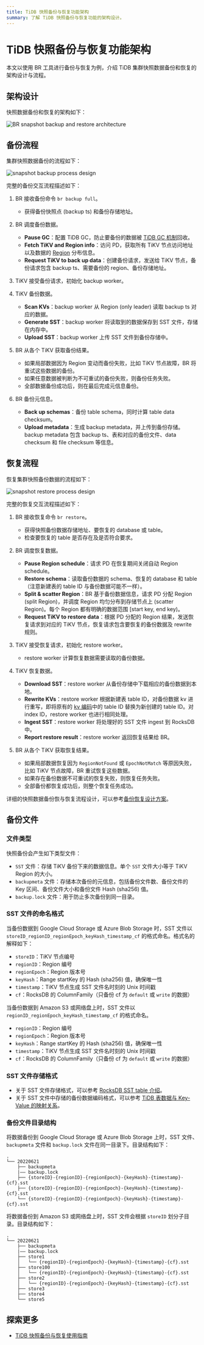 ```yaml
---
title: TiDB 快照备份与恢复功能架构
summary: 了解 TiDB 快照备份与恢复功能的架构设计。
---
```


# TiDB 快照备份与恢复功能架构

本文以使用 BR 工具进行备份与恢复为例，介绍 TiDB 集群快照数据备份和恢复的架构设计与流程。

## 架构设计

快照数据备份和恢复的架构如下：

![BR snapshot backup and restore architecture](/media/br/br-snapshot-arch.png)

## 备份流程

集群快照数据备份的流程如下：

![snapshot backup process design](/media/br/br-snapshot-backup-ts.png)

完整的备份交互流程描述如下：

1. BR 接收备份命令 `br backup full`。
    * 获得备份快照点 (backup ts) 和备份存储地址。

2. BR 调度备份数据。
    * **Pause GC**：配置 TiDB GC，防止要备份的数据被 [TiDB GC 机制](/garbage-collection-overview.md)回收。
    * **Fetch TiKV and Region info**：访问 PD，获取所有 TiKV 节点访问地址以及数据的 [Region](/tidb-storage.md#region) 分布信息。
    * **Request TiKV to back up data**：创建备份请求，发送给 TiKV 节点，备份请求包含 backup ts、需要备份的 region、备份存储地址。

3. TiKV 接受备份请求，初始化 backup worker。

4. TiKV 备份数据。
    * **Scan KVs**：backup worker 从 Region (only leader) 读取 backup ts 对应的数据。
    * **Generate SST**：backup worker 将读取到的数据保存到 SST 文件，存储在内存中。
    * **Upload SST**：backup worker 上传 SST 文件到备份存储中。

5. BR 从各个 TiKV 获取备份结果。
    * 如果局部数据因为 Region 变动而备份失败，比如 TiKV 节点故障，BR 将重试这些数据的备份。
    * 如果任意数据被判断为不可重试的备份失败，则备份任务失败。
    * 全部数据备份成功后，则在最后完成元信息备份。

6. BR 备份元信息。
    * **Back up schemas**：备份 table schema，同时计算 table data checksum。
    * **Upload metadata**：生成 backup metadata，并上传到备份存储。backup metadata 包含 backup ts、表和对应的备份文件、data checksum 和 file checksum 等信息。

## 恢复流程

恢复集群快照备份数据的流程如下：

![snapshot restore process design](/media/br/br-snapshot-restore-ts.png)

完整的恢复交互流程描述如下：

1. BR 接收恢复命令 `br restore`。
    * 获得快照备份数据存储地址、要恢复的 database 或 table。
    * 检查要恢复的 table 是否存在及是否符合要求。

2. BR 调度恢复数据。
    * **Pause Region schedule**：请求 PD 在恢复期间关闭自动 Region schedule。
    * **Restore schema**：读取备份数据的 schema、恢复的 database 和 table（注意新建表的 table ID 与备份数据可能不一样）。
    * **Split & scatter Region**：BR 基于备份数据信息，请求 PD 分配 Region (split Region)，并调度 Region 均匀分布到存储节点上 (scatter Region)。每个 Region 都有明确的数据范围 [start key, end key)。
    * **Request TiKV to restore data**：根据 PD 分配的 Region 结果，发送恢复请求到对应的 TiKV 节点，恢复请求包含要恢复的备份数据及 rewrite 规则。

3. TiKV 接受恢复请求，初始化 restore worker。
    * restore worker 计算恢复数据需要读取的备份数据。

4. TiKV 恢复数据。
    * **Download SST**：restore worker 从备份存储中下载相应的备份数据到本地。
    * **Rewrite KVs**：restore worker 根据新建表 table ID，对备份数据 kv 进行重写，即将原有的 [kv 编码](/tidb-computing.md#表数据与-key-value-的映射关系)中的 table ID 替换为新创建的 table ID。对 index ID，restore worker 也进行相同处理。
    * **Ingest SST**：restore worker 将处理好的 SST 文件 ingest 到 RocksDB 中。
    * **Report restore result**：restore worker 返回恢复结果给 BR。

5. BR 从各个 TiKV 获取恢复结果。
    * 如果局部数据恢复因为 `RegionNotFound` 或 `EpochNotMatch` 等原因失败，比如 TiKV 节点故障，BR 重试恢复这些数据。
    * 如果存在备份数据不可重试的恢复失败，则恢复任务失败。
    * 全部备份都恢复成功后，则整个恢复任务成功。

详细的快照数据备份恢与恢复流程设计，可以参考[备份恢复设计方案](https://github.com/pingcap/tidb/blob/release-8.1/br/docs/cn/2019-08-05-new-design-of-backup-restore.md)。

## 备份文件

### 文件类型

快照备份会产生如下类型文件：

- `SST` 文件：存储 TiKV 备份下来的数据信息。单个 `SST` 文件大小等于 TiKV Region 的大小。
- `backupmeta` 文件：存储本次备份的元信息，包括备份文件数、备份文件的 Key 区间、备份文件大小和备份文件 Hash (sha256) 值。
- `backup.lock` 文件：用于防止多次备份到同一目录。

### SST 文件的命名格式

当备份数据到 Google Cloud Storage 或 Azure Blob Storage 时，SST 文件以 `storeID_regionID_regionEpoch_keyHash_timestamp_cf` 的格式命名。格式名的解释如下：

- `storeID`：TiKV 节点编号
- `regionID`：Region 编号
- `regionEpoch`：Region 版本号
- `keyHash`：Range startKey 的 Hash (sha256) 值，确保唯一性
- `timestamp`：TiKV 节点生成 SST 文件名时刻的 Unix 时间戳
- `cf`：RocksDB 的 ColumnFamily（只备份 cf 为 `default` 或 `write` 的数据）

当备份数据到 Amazon S3 或网络盘上时，SST 文件以 `regionID_regionEpoch_keyHash_timestamp_cf` 的格式命名。

- `regionID`：Region 编号
- `regionEpoch`：Region 版本号
- `keyHash`：Range startKey 的 Hash (sha256) 值，确保唯一性
- `timestamp`：TiKV 节点生成 SST 文件名时刻的 Unix 时间戳
- `cf`：RocksDB 的 ColumnFamily（只备份 cf 为 `default` 或 `write` 的数据）

### SST 文件存储格式

- 关于 SST 文件存储格式，可以参考 [RocksDB SST table 介绍](https://github.com/facebook/rocksdb/wiki/Rocksdb-BlockBasedTable-Format)。
- 关于 SST 文件中存储的备份数据编码格式，可以参考 [TiDB 表数据与 Key-Value 的映射关系](/tidb-computing.md#表数据与-key-value-的映射关系)。

### 备份文件目录结构

将数据备份到 Google Cloud Storage 或 Azure Blob Storage 上时，SST 文件、`backupmeta` 文件和 `backup.lock` 文件在同一目录下。目录结构如下：

```
.
└── 20220621
    ├── backupmeta
    |—— backup.lock
    ├── {storeID}-{regionID}-{regionEpoch}-{keyHash}-{timestamp}-{cf}.sst
    ├── {storeID}-{regionID}-{regionEpoch}-{keyHash}-{timestamp}-{cf}.sst
    └── {storeID}-{regionID}-{regionEpoch}-{keyHash}-{timestamp}-{cf}.sst
```

将数据备份到 Amazon S3 或网络盘上时，SST 文件会根据 `storeID` 划分子目录。目录结构如下：

```
.
└── 20220621
    ├── backupmeta
    |—— backup.lock
    ├── store1
    │   └── {regionID}-{regionEpoch}-{keyHash}-{timestamp}-{cf}.sst
    ├── store100
    │   └── {regionID}-{regionEpoch}-{keyHash}-{timestamp}-{cf}.sst
    ├── store2
    │   └── {regionID}-{regionEpoch}-{keyHash}-{timestamp}-{cf}.sst
    ├── store3
    ├── store4
    └── store5
```

## 探索更多

- [TiDB 快照备份与恢复使用指南](/br/br-snapshot-guide.md)
